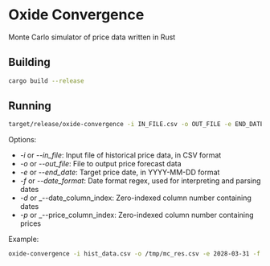 # Oxide Convergence

Monte Carlo simulator of price data written in Rust

## Building

```sh
cargo build --release
```

## Running

```sh
target/release/oxide-convergence -i IN_FILE.csv -o OUT_FILE -e END_DATE -f "DATE_FORMAT"
```

Options:

- _-i_ or _--in_file_: Input file of historical price data, in CSV format
- _-o_ or _--out_file_: File to output price forecast data
- _-e_ or _--end_date_: Target price date, in YYYY-MM-DD format
- _-f_ or _--date_format_: Date format regex, used for interpreting and parsing dates
- _-d_ or _--date_column_index: Zero-indexed column number containing dates
- _-p_ or _--price_column_index: Zero-indexed column number containing prices

Example:

```sh
oxide-convergence -i hist_data.csv -o /tmp/mc_res.csv -e 2028-03-31 -f 'YYYY-MM-DD 00:00:00 UTC' -d0 -p1
```

